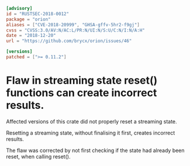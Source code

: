 ```toml
[advisory]
id = "RUSTSEC-2018-0012"
package = "orion"
aliases = ["CVE-2018-20999", "GHSA-gffv-5hr2-f9gj"]
cvss = "CVSS:3.0/AV:N/AC:L/PR:N/UI:N/S:U/C:N/I:N/A:H"
date = "2018-12-20"
url = "https://github.com/brycx/orion/issues/46"

[versions]
patched = [">= 0.11.2"]
```

# Flaw in streaming state reset() functions can create incorrect results.

Affected versions of this crate did not properly reset a streaming state.

Resetting a streaming state, without finalising it first, creates incorrect results.
 
The flaw was corrected by not first checking if the state had already been reset, when calling reset().
